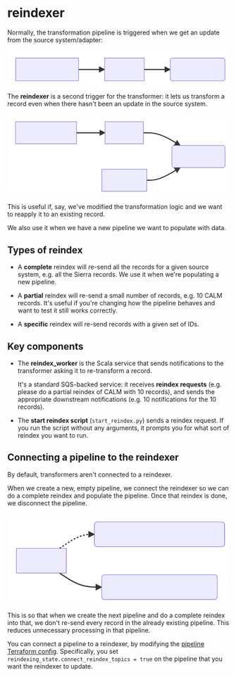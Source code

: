 # reindexer

Normally, the transformation pipeline is triggered when we get an update from the source system/adapter:

<!--
  Generated from Mermaid config (https://mermaid-js.github.io/mermaid/#/ /
  https://mermaid.live)

  graph LR
      S[source system] \-\-> A
      A[adapter] \-\-> T(transformer)

  Note: the double hyphens have been escaped for this HTML comment;
  you'll need to remove them to render the diagram.
-->

<img src="./adapter.svg" alt="A flow chart showing the source system pointing to the adapter, and the adapter pointing to the transformer.">

The **reindexer** is a second trigger for the transformer: it lets us transform a record even when there hasn't been an update in the source system.

<!--
  Generated from Mermaid config (https://mermaid-js.github.io/mermaid/#/ /
  https://mermaid.live)

  graph LR
      S[source system] \-\-> A
      A[adapter] \-\-> T(transformer)
      R[reindexer] \-\-> T

  Note: the double hyphens have been escaped for this HTML comment;
  you'll need to remove them to render the diagram.
-->

<img src="./reindexer.svg" alt="The same flow chart as before, now with the reindexer being a second input to the transformer.">

This is useful if, say, we've modified the transformation logic and we want to reapply it to an existing record.

We also use it when we have a new pipeline we want to populate with data.



## Types of reindex

*   A **complete** reindex will re-send all the records for a given source system, e.g. all the Sierra records.
    We use it when we're populating a new pipeline.

*   A **partial** reindex will re-send a small number of records, e.g. 10 CALM records.
    It's useful if you're changing how the pipeline behaves and want to test it still works correctly.

*   A **specific** reindex will re-send records with a given set of IDs.



## Key components

*   The **reindex_worker** is the Scala service that sends notifications to the transformer asking it to re-transform a record.

    It's a standard SQS-backed service: it receives **reindex requests** (e.g. please do a partial reindex of CALM with 10 records), and sends the appropriate downstream notifications (e.g. 10 notifications for the 10 records).

*   The **start reindex script** (`start_reindex.py`) sends a reindex request.
    If you run the script without any arguments, it prompts you for what sort of reindex you want to run.



## Connecting a pipeline to the reindexer

By default, transformers aren't connected to a reindexer.

<!--
  Generated from Mermaid config (https://mermaid-js.github.io/mermaid/#/ /
  https://mermaid.live)

  graph LR
      R[reindexer] -.-> T1(existing pipeline/transformer)
      R[reindexer] -\-> T2(new pipeline/transformer)

  Note: the double hyphens have been escaped for this HTML comment;
  you'll need to remove them to render the diagram.
-->

When we create a new, empty pipeline, we connect the reindexer so we can do a complete reindex and populate the pipeline.
Once that reindex is done, we disconnect the pipeline.

<img src="./pipelines.svg" alt="A flow chart with a reindexer pointing to an existing pipeline/transformer, and a new pipeline/transformer. The arrow pointing to the existing transformer is dashed (disconnected), while the arrow to the new transformer is solid (connected).">

This is so that when we create the next pipeline and do a complete reindex into that, we don't re-send every record in the already existing pipeline.
This reduces unnecessary processing in that pipeline.

You can connect a pipeline to a reindexer, by modifying the [pipeline Terraform config](https://github.com/wellcomecollection/catalogue-pipeline/tree/main/pipeline/terraform).
Specifically, you set `reindexing_state.connect_reindex_topics = true` on the pipeline that you want the reindexer to update.
